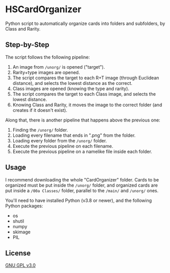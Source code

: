 # HSCardOrganizer
Python script to automatically organize cards into folders and subfolders, by Class and Rarity.

## Step-by-Step

The script follows the following pipeline:
1. An image from `/unorg/` is opened ("target").
2. Rarity+type images are opened.
3. The script compares the target to each R+T image (through Euclidean distance), and selects the lowest distance as the correct.
4. Class images are opened (knowing the type and rarity).
5. The script compares the target to each Class image, and selects the lowest distance.
6. Knowing Class and Rarity, it moves the image to the correct folder (and creates if it doesn't exist).

Along that, there is another pipeline that happens above the previous one:
1. Finding the `/unorg/` folder.
2. Loading every filename that ends in ".png" from the folder.
3. Loading every folder from the `/unorg/` folder.
4. Execute the previous pipeline on each filename.
5. Execute the previous pipeline on a namelike file inside each folder.

## Usage

I recommend downloading the whole "CardOrganizer" folder. Cards to be organized must be put inside the `/unorg/` folder, and organized cards are put inside a `/00a Classes/` folder, parallel to the `/main/` and `/unorg/` ones.

You'll need to have installed Python (v3.8 or newer), and the following Python packages:
- os
- shutil
- numpy
- skimage
- PIL

## License

[GNU GPL v3.0](https://github.com/Artan0s/HSCardOrganizer/blob/main/LICENSE)
